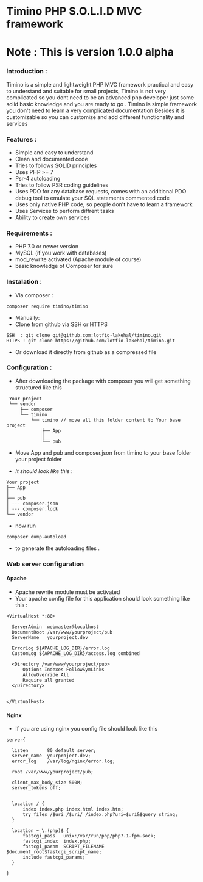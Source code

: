 # Timino PHP S.O.L.I.D MVC framework 
# Note : This is version 1.0.0 alpha
### Introduction :
Timino is a simple and lightweight PHP MVC framework practical and easy to understand and suitable for small projects, Timino is not very complicated so you dont need to be an advanced php developer just some solid basic knowledge and you are ready to go 
. Timino is simple framework you don't need to learn a very complicated documentation Besides it is customizable so you can customize and add different functionality and services

### Features : 
- Simple and easy to understand 
- Clean and documented code 
- Tries to follows SOLID principles
- Uses PHP >= 7 
- Psr-4 autoloading 
- Tries to follow PSR coding guidelines
- Uses PDO for any database requests, comes with an additional PDO debug tool to emulate your SQL statements
commented code
- Uses only native PHP code, so people don't have to learn a framework
- Uses Services to perform diffrent tasks 
- Ability to create own services

### Requirements :
- PHP 7.0 or newer version
- MySQL (if you work with databases)
- mod_rewrite activated (Apache module of course)
- basic knowledge of Composer for sure

### Instalation :
- Via composer :
````
composer require timino/timino
````
- Manually:
- Clone from github via SSH or HTTPS
 
````
SSH  : git clone git@github.com:lotfio-lakehal/timino.git
HTTPS : git clone https://github.com/lotfio-lakehal/timino.git
````
- Or download it directly from github as a compressed file

### Configuration :

- After downloading the package with composer you will get something structured like this
````
 Your project
 └── vendor
     ├── composer
     └── timino
         └── timino // move all this folder content to Your base project
             ├── App
             │ 
             └── pub
 ````
 - Move App and pub and composer.json from timino to your base folder your project folder
 
 - *It should look like this* :
 ````
 Your project 
 ├── App
 │   
 ├── pub
 │ --- composer.json 
 │ --- composer.lock
 └── vendor
 ````
 - now run 
 
 ````
 composer dump-autoload 
 ````
  - to generate the autoloading files .
  
  ### Web server configuration 
  #### Apache
  * Apache rewrite module must be activated
  * Your apache config file for this application should look something like this :
  ````
<VirtualHost *:80>
    
    ServerAdmin  webmaster@localhost
    DocumentRoot /var/www/yourproject/pub
    ServerName   yourproject.dev
     
    ErrorLog ${APACHE_LOG_DIR}/error.log
    CustomLog ${APACHE_LOG_DIR}/access.log combined
    
    <Directory /var/www/yourproject/pub>
        Options Indexes FollowSymLinks
        AllowOverride All
        Require all granted
    </Directory>
    

</VirtualHost>
  ````
  #### Nginx 
  * If you are using nginx you config file should look like this
  ```` 
server{
    
    listen       80 default_server;
    server_name  yourproject.dev;
    error_log    /var/log/nginx/error.log;
    
    root /var/www/yourproject/pub;
    
    client_max_body_size 500M;
    server_tokens off;
    

    location / {
        index index.php index.html index.htm;
        try_files /$uri /$uri/ /index.php?uri=$uri&$query_string;
    }

    location ~ \.(php)$ {
        fastcgi_pass   unix:/var/run/php/php7.1-fpm.sock;
        fastcgi_index  index.php;
        fastcgi_param  SCRIPT_FILENAME $document_root$fastcgi_script_name;
        include fastcgi_params;
    }

}

